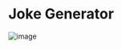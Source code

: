 # Joke Generator
![image](https://github.com/user-attachments/assets/122f41f2-37cf-4379-995e-269ee45d0c80)
